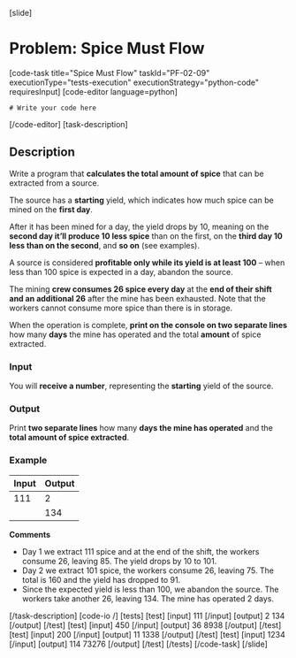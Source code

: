 [slide]
# Problem: Spice Must Flow
[code-task title="Spice Must Flow" taskId="PF-02-09" executionType="tests-execution" executionStrategy="python-code" requiresInput]
[code-editor language=python]
```
# Write your code here
```
[/code-editor]
[task-description]
## Description
Write a program that **calculates the total amount of spice** that can be extracted from a source. 

The source has a **starting** yield, which indicates how much spice can be mined on the **first day**.

After it has been mined for a day, the yield drops by 10, meaning on the **second day it’ll produce 10 less spice** than on the first, on the **third day 10 less than on the second**, and **so on** (see examples). 

A source is considered **profitable only while its yield is at least 100** – when less than 100 spice is expected in a day, abandon the source.

The mining **crew consumes 26 spice every day** at the **end of their shift and an additional 26** after the mine has been exhausted. Note that the workers cannot consume more spice than there is in storage. 

When the operation is complete, **print on the console on two separate lines** how many **days** the mine has operated and the total **amount** of spice extracted.


### Input
You will **receive a number**, representing the **starting** yield of the source. 

### Output
Print **two separate lines** how many **days the mine has operated** and the **total amount of spice extracted**.

### Example
| **Input** | **Output** |
| --- | --- |
| 111 | 2 |
| | 134 |

**Comments** 
- Day 1 we extract 111 spice and at the end of the shift, the workers consume 26, leaving 85. The yield drops by 10 to 101.
- Day 2 we extract 101 spice, the workers consume 26, leaving 75. The total is 160 and the yield has dropped to 91.
- Since the expected yield is less than 100, we abandon the source. The workers take another 26, leaving 134. The mine has operated 2 days.

[/task-description]
[code-io /]
[tests]
[test]
[input]
111
[/input]
[output]
2
134
[/output]
[/test]
[test]
[input]
450
[/input]
[output] 
36
8938
[/output]
[/test]
[test]
[input]
200
[/input]
[output]
11
1338
[/output]
[/test]
[test]
[input]
1234
[/input]
[output] 
114
73276
[/output]
[/test]
[/tests]
[/code-task]
[/slide]